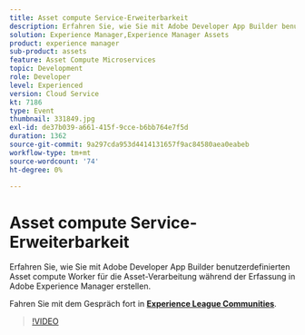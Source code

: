 ```yaml
---
title: Asset compute Service-Erweiterbarkeit
description: Erfahren Sie, wie Sie mit Adobe Developer App Builder benutzerdefinierten Asset compute Worker für die Asset-Verarbeitung während der Erfassung in Adobe Experience Manager erstellen. Diese Sitzung wurde im Rahmen des Adobe Developers Live Content-Ereignisses bereitgestellt.
solution: Experience Manager,Experience Manager Assets
product: experience manager
sub-product: assets
feature: Asset Compute Microservices
topic: Development
role: Developer
level: Experienced
version: Cloud Service
kt: 7186
type: Event
thumbnail: 331849.jpg
exl-id: de37b039-a661-415f-9cce-b6bb764e7f5d
duration: 1362
source-git-commit: 9a297cda953d4414131657f9ac84580aea0eabeb
workflow-type: tm+mt
source-wordcount: '74'
ht-degree: 0%

---
```


# Asset compute Service-Erweiterbarkeit

Erfahren Sie, wie Sie mit Adobe Developer App Builder benutzerdefinierten Asset compute Worker für die Asset-Verarbeitung während der Erfassung in Adobe Experience Manager erstellen.

Fahren Sie mit dem Gespräch fort in **[Experience League Communities](https://adobe.ly/36Yd3v6)**.

>[!VIDEO](https://video.tv.adobe.com/v/331849/?quality=12&learn=on&hidetitle=true)
